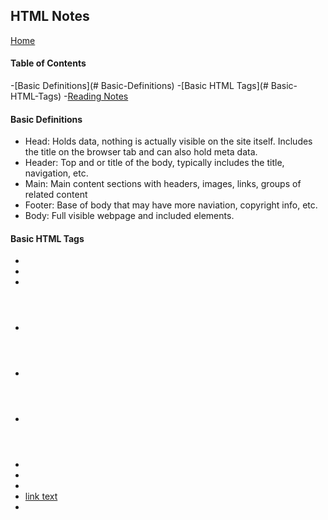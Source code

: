 ## HTML Notes
[Home](https://tjohnson986.github.io/reading-notes/)

#### Table of Contents
-[Basic Definitions](# Basic-Definitions)
-[Basic HTML Tags](# Basic-HTML-Tags)
-[Reading Notes](#Reading-notes)

#### Basic Definitions
- Head: Holds data, nothing is actually visible on the site itself. Includes the title on the browser tab and can also hold meta data. 
- Header: Top and or title of the body, typically includes the title, navigation, etc. 
- Main: Main content sections with headers, images, links, groups of related content
- Footer: Base of body that may have more naviation, copyright info, etc. 
- Body: Full visible webpage and included elements. 

#### Basic HTML Tags
- <body>
- <section>
- <head>
- <header>
- <p>
- <h1>
- <img>
- <img scr= "URL">
- <footer>
- <a href="URL">link text</a>
- <title>

#### Reading notes
I realized how much of the creative process has to happen up front to be sure the layout is created correctly, and that it's not just about the technical structure, but also the user experience and flow. 

Utilizing a wireframe/whiteboard is critical to translating the creative to technical. 
